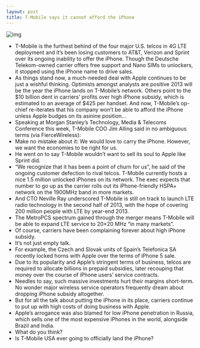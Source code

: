 ```yaml
---
layout: post
title: T-Mobile says it cannot afford the iPhone
---
```

![img](http://media.idownloadblog.com/wp-content/uploads/2012/09/T-Mobile-iPhone-teaser.jpg)
* T-Mobile is the furthest behind of the four major U.S. telcos in 4G LTE deployment and it’s been losing customers to AT&T, Verizon and Sprint over its ongoing inability to offer the iPhone. Though the Deutsche Telekom-owned carrier offers free support and Nano SIMs to unlockers, it stopped using the iPhone name to drive sales.
* As things stand now, a much-needed deal with Apple continues to be just a wishful thinking. Optimists amongst analysts are positive 2013 will be the year the iPhone lands on T-Mobile’s network. Others point to the $10 billion dent in carriers’ profits over high iPhone subsidy, which is estimated to an average of $425 per handset. And now, T-Mobile’s op-chief re-iterates that his company won’t be able to afford the iPhone unless Apple budges on its asinine position…
* Speaking at Morgan Stanley’s Technology, Media & Telecoms Conference this week, T-Mobile COO Jim Alling said in no ambiguous terms (via FierceWireless):
* Make no mistake about it: We would love to carry the iPhone. However, we want the economies to be right for us.
* He went on to say T-Mobile wouldn’t want to sell its soul to Apple like Sprint did.
* “We recognize that it has been a point of churn for us”, he said of the ongoing customer defection to rival telcos. T-Mobile currently hosts a nice 1.5 million unlocked iPhones on its network. The exec expects that number to go up as the carrier rolls out its iPhone-friendly HSPA+ network on the 1900MHz band in more markets.
* And CTO Neville Ray underscored T-Mobile is still on track to launch LTE radio technology in the second half of 2013, with the hope of covering 200 million people with LTE by year-end 2013.
* The MetroPCS spectrum gained through the merger means T-Mobile will be able to expand LTE service to 20×20 MHz “in many markets”.
* Of course, carriers have been complaining forever about high iPhone subsidy.
* It’s not just empty talk.
* For example, the Czech and Slovak units of Spain’s Telefonica SA recently locked horns with Apple over the terms of iPhone 5 sale.
* Due to its popularity and Apple’s stringent terms of business, telcos are required to allocate billions in prepaid subsidies, later recouping that money over the course of iPhone users’ service contracts.
* Needles to say, such massive investments hurt their margins short-term. No wonder major wireless service operators frequently dream about dropping iPhone subsidy altogether.
* But for all the talk about putting the iPhone in its place, carriers continue to put up with high costs of doing business with Apple.
* Apple’s arrogance was also blamed for low iPhone penetration in Russia, which sells one of the most expensive iPhones in the world, alongside Brazil and India.
* What do you think?
* Is T-Mobile USA ever going to officially land the iPhone?

